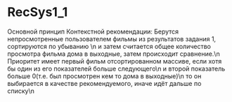 # RecSys1_1
Основной принцип Контекстной рекомендации: Берутся непросмотренные пользователем фильмы из результатов задания 1, сортируются по убыванию \n
и затем считается общее количество просмотра фильма дома в выходные, затем происходит сравнение.\n
Приоритет имеет первый фильм отсортированном массиве, если хотя бы один из его показателей больше следующего\n
и второй показатель больше 0(т.е. был просмотрен кем то дома в выходные)\n
то он выбирается в качестве рекомендуемого, иначе идёт дальше по списку\n
